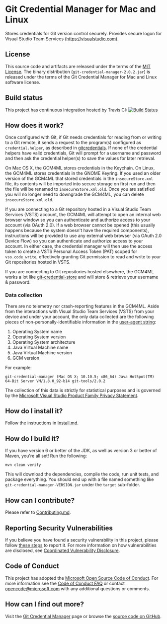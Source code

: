 Git Credential Manager for Mac and Linux
========================================
Stores credentials for Git version control securely.
    Provides secure logon for Visual Studio Team Services (https://visualstudio.com).


License
-------
This source code and artifacts are released under the terms of the [MIT License](https://opensource.org/licenses/mit-license.php). 
The binary distribution (`git-credential-manager-2.0.2.jar`) is released under the terms of the Git Credential Manager for Mac and Linux software license.


Build status
------------
This project has continuous integration hosted by Travis CI:
[![Build Status](https://travis-ci.org/Microsoft/Git-Credential-Manager-for-Mac-and-Linux.svg?branch=master)](https://travis-ci.org/Microsoft/Git-Credential-Manager-for-Mac-and-Linux)


How does it work?
-----------------
Once configured with Git, if Git needs credentials for reading from or writing to a Git remote, it sends a request to the program(s) configured as `credential.helper`, as described in [gitcredentials](https://git-scm.com/docs/gitcredentials.html).  If none of the credential helpers have valid credentials, Git will prompt for a username and password and then ask the credential helper(s) to save the values for later retrieval.

On Mac OS X, the GCM4ML stores credentials in the Keychain.  On Linux, the GCM4ML stores credentials in the GNOME Keyring.  If you used an older version of the GCM4ML that stored credentials in the `insecureStore.xml` file, its contents will be imported into secure storage on first run and then the file will be renamed to `insecureStore.xml.old`.  Once you are satisfied you will no longer need to downgrade the GCM4ML, you can delete `insecureStore.xml.old`.

If you are connecting to a Git repository hosted in a Visual Studio Team Services (VSTS) account, the GCM4ML will attempt to open an internal web browser window so you can authenticate and authorize access to your account (via OAuth 2.0).  If a web browser cannot be opened (this usually happens because the system doesn't have the required components), instructions will be provided to use any external web browser (via OAuth 2.0 Device Flow) so you can authenticate and authorize access to your account.  In either case, the credential manager will then use the access token to create a VSTS Personal Access Token (PAT) scoped for `vso.code_write`, effectively granting Git permission to read and write to your Git repositories hosted in VSTS.

If you are connecting to Git repositories hosted elsewhere, the GCM4ML works a lot like [git-credential-store](https://git-scm.com/docs/git-credential-store) and will store & retrieve your username & password.

### Data collection
There are no telemetry nor crash-reporting features in the GCM4ML.  Aside from the interactions with Visual Studio Team Services (VSTS) from your device and under your account, the only data collected are the following pieces of non-personally-identifiable information in the [user-agent string](https://github.com/Microsoft/Git-Credential-Manager-for-Mac-and-Linux/blob/master/src/main/java/com/microsoft/alm/authentication/Global.java):

1. Operating System name
2. Operating System version
3. Operating System architecture
4. Java Virtual Machine name
5. Java Virtual Machine version
6. GCM version

For example:

`git-credential-manager (Mac OS X; 10.10.5; x86_64) Java HotSpot(TM) 64-Bit Server VM/1.8.0_92-b14 git-tools/2.0.2`

The collection of this data is strictly for statistical purposes and is governed by the [Microsoft Visual Studio Product Family Privacy Statement](https://go.microsoft.com/fwlink/?LinkId=528096&clcid=0x409).

How do I install it?
--------------------
Follow the instructions in [Install.md](Install.md).


How do I build it?
------------------
If you have version 6 or better of the JDK, as well as version 3 or better of Maven, you're all set!  Run the following:

    mvn clean verify

This will download the dependencies, compile the code, run unit tests, and package everything.  You should end up with a file named something like `git-credential-manager-VERSION.jar` under the `target` sub-folder.


How can I contribute?
---------------------
Please refer to [Contributing.md](Contributing.md).


Reporting Security Vulnerabilities
----------------------------------
If you believe you have found a security vulnerability in this project, please follow [these steps](https://technet.microsoft.com/en-us/security/ff852094.aspx) to report it. For more information on how vulnerabilities are disclosed, see [Coordinated Vulnerability Disclosure](https://technet.microsoft.com/en-us/security/dn467923).


Code of Conduct
---------------
This project has adopted the [Microsoft Open Source Code of Conduct](https://opensource.microsoft.com/codeofconduct/). For more information see the [Code of Conduct FAQ](https://opensource.microsoft.com/codeofconduct/faq/) or contact [opencode@microsoft.com](mailto:opencode@microsoft.com) with any additional questions or comments.


How can I find out more?
------------------------
Visit the [Git Credential Manager](https://java.visualstudio.com/Docs/tools/gitcredentialmanager) page or browse the [source code on GitHub](https://github.com/Microsoft/Git-Credential-Manager-for-Mac-and-Linux).
